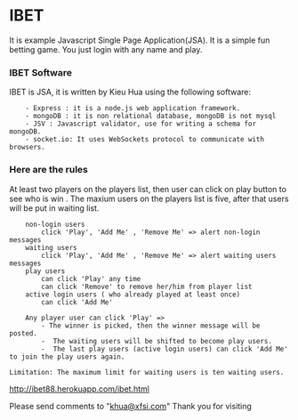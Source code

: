 # IBET
It is example Javascript Single Page Application(JSA). It is a simple fun betting game. You just login with any name and play. 

### IBET Software
IBET is JSA, it is written by Kieu Hua using the following software:
```
	- Express : it is a node.js web application framework.
	- mongoDB : it is non relational database, mongoDB is not mysql
	- JSV : Javascript validator, use for writing a schema for mongoDB.
	- socket.io: It uses WebSockets protocol to communicate with browsers. 
```

### Here are the rules
At least two players on the players list, then user can click on play button to see who is win . The maxium users on the players list is five, after that users will be put in waiting list.
```
	non-login users 
		click 'Play', 'Add Me' , 'Remove Me' => alert non-login messages		
	waiting users 
		click 'Play', 'Add Me' , 'Remove Me' => alert waiting users messages
	play users
		can click 'Play' any time
		can click 'Remove' to remove her/him from player list
	active login users ( who already played at least once)
		can click 'Add Me'

	Any player user can click 'Play' =>
		- The winner is picked, then the winner message will be posted.
		-  The waiting users will be shifted to become play users.
		-  The last play users (active login users) can click 'Add Me' to join the play users again.
	
Limitation: The maximum limit for waiting users is ten waiting users.
```

http://ibet88.herokuapp.com/ibet.html

Please send comments to "khua@xfsi.com"
Thank you for visiting
